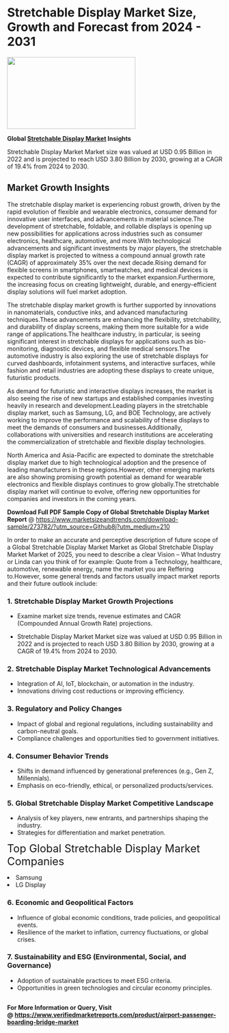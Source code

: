 <H1>Stretchable Display Market Size, Growth and Forecast from 2024 - 2031</H1><img class="aligncenter size-medium wp-image-584254" src="https://thirdeyenews.in/wp-content/uploads/2024/09/Global-Market-Research-300x168.jpeg" alt="" width="300" height="168" /><p><strong>Global&nbsp;<a href="https://www.marketsizeandtrends.com/download-sample/273782/?utm_source=Github8j?utm_medium=210">Stretchable Display Market</a> Insights</strong></p><p>Stretchable Display Market Market size was valued at USD 0.95 Billion in 2022 and is projected to reach USD 3.80 Billion by 2030, growing at a CAGR of 19.4% from 2024 to 2030.</p><p><h2>Market Growth Insights</h2> <p>The stretchable display market is experiencing robust growth, driven by the rapid evolution of flexible and wearable electronics, consumer demand for innovative user interfaces, and advancements in material science.The development of stretchable, foldable, and rollable displays is opening up new possibilities for applications across industries such as consumer electronics, healthcare, automotive, and more.With technological advancements and significant investments by major players, the stretchable display market is projected to witness a compound annual growth rate (CAGR) of approximately 35% over the next decade.Rising demand for flexible screens in smartphones, smartwatches, and medical devices is expected to contribute significantly to the market expansion.Furthermore, the increasing focus on creating lightweight, durable, and energy-efficient display solutions will fuel market adoption.</p> <p>The stretchable display market growth is further supported by innovations in nanomaterials, conductive inks, and advanced manufacturing techniques.These advancements are enhancing the flexibility, stretchability, and durability of display screens, making them more suitable for a wide range of applications.The healthcare industry, in particular, is seeing significant interest in stretchable displays for applications such as bio-monitoring, diagnostic devices, and flexible medical sensors.The automotive industry is also exploring the use of stretchable displays for curved dashboards, infotainment systems, and interactive surfaces, while fashion and retail industries are adopting these displays to create unique, futuristic products.</p> <p>As demand for futuristic and interactive displays increases, the market is also seeing the rise of new startups and established companies investing heavily in research and development.Leading players in the stretchable display market, such as Samsung, LG, and BOE Technology, are actively working to improve the performance and scalability of these displays to meet the demands of consumers and businesses.Additionally, collaborations with universities and research institutions are accelerating the commercialization of stretchable and flexible display technologies.</p> <p>North America and Asia-Pacific are expected to dominate the stretchable display market due to high technological adoption and the presence of leading manufacturers in these regions.However, other emerging markets are also showing promising growth potential as demand for wearable electronics and flexible displays continues to grow globally.The stretchable display market will continue to evolve, offering new opportunities for companies and investors in the coming years.</p> <p><span class=""><strong>Download Full PDF Sample Copy of Global Stretchable Display Market Report</strong> @ <a href="https://www.marketsizeandtrends.com/download-sample/273782/?utm_source=Github8j?utm_medium=210" target="_blank">https://www.marketsizeandtrends.com/download-sample/273782/?utm_source=Github8j?utm_medium=210</a></span></p><p>In order to make an accurate and perceptive description of future scope of a Global&nbsp;Stretchable Display Market Market as Global&nbsp;Stretchable Display Market Market of 2025, you need to describe a clear Vision &ndash; What Industry or Linda can you think of for example: Quote from a Technology, healthcare, automotive, renewable energy, name the market you are Reffering to.However, some general trends and factors usually impact market reports and their future outlook include:</p><h3>1.&nbsp;<strong>Stretchable Display Market Growth Projections</strong></h3><ul><li>Examine market size trends, revenue estimates and CAGR (Compounded Annual Growth Rate) projections.</li><li><p>Stretchable Display Market Market size was valued at USD 0.95 Billion in 2022 and is projected to reach USD 3.80 Billion by 2030, growing at a CAGR of 19.4% from 2024 to 2030.</p></li></ul><h3>2.&nbsp;<strong>Stretchable Display Market Technological Advancements</strong></h3><ul><li>Integration of AI, IoT, blockchain, or automation in the industry.</li><li>Innovations driving cost reductions or improving efficiency.</li></ul><h3>3.&nbsp;<strong>Regulatory and Policy Changes</strong></h3><ul><li>Impact of global and regional regulations, including sustainability and carbon-neutral goals.</li><li>Compliance challenges and opportunities tied to government initiatives.</li></ul><h3>4.&nbsp;<strong>Consumer Behavior Trends</strong></h3><ul><li>Shifts in demand influenced by generational preferences (e.g., Gen Z, Millennials).</li><li>Emphasis on eco-friendly, ethical, or personalized products/services.</li></ul><h3>5.&nbsp;<strong>Global Stretchable Display Market Competitive Landscape</strong></h3><ul><li>Analysis of key players, new entrants, and partnerships shaping the industry.</li><li>Strategies for differentiation and market penetration.</li></ul><p data-pm-slice="1 1 []"><span style="color: inherit; font-family: inherit; font-size: 25px;">Top Global Stretchable Display Market Companies</span></p><div class="" data-test-id=""><p><li>Samsung</li><li> LG Display</li></p></div><h3>6.&nbsp;<strong>Economic and Geopolitical Factors</strong></h3><ul><li>Influence of global economic conditions, trade policies, and geopolitical events.</li><li>Resilience of the market to inflation, currency fluctuations, or global crises.</li></ul><h3>7.&nbsp;<strong>Sustainability and ESG (Environmental, Social, and Governance)</strong></h3><ul><li>Adoption of sustainable practices to meet ESG criteria.</li><li>Opportunities in green technologies and circular economy principles.</li></ul><h2><strong style="font-size: 14px;">For More Information or Query, Visit @&nbsp;</strong><a style="background-color: #ffffff; font-size: 14px;" href="https://www.marketsizeandtrends.com/report/stretchable-display-market/" target="_blank">https://www.verifiedmarketreports.com/product/airport-passenger-boarding-bridge-market</a></h2>
